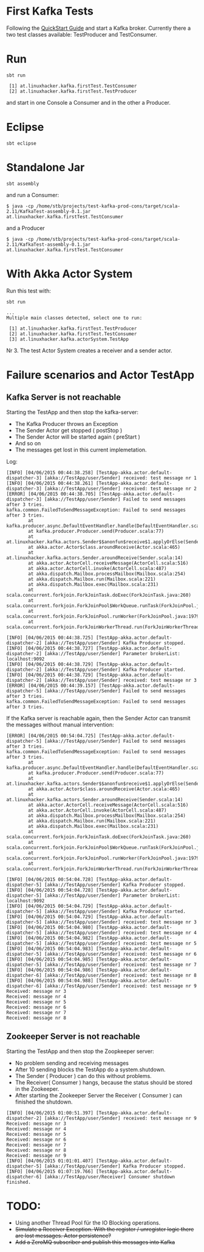 # First Kafka Tests

Following the [QuickStart Guide](http://kafka.apache.org/documentation.html#quickstart) and start a Kafka broker. Currently there a two test classes available: TestProducer and TestConsumer.

# Run

```
sbt run

 [1] at.linuxhacker.kafka.firstTest.TestConsumer
 [2] at.linuxhacker.kafka.firstTest.TestProducer
```

and start in one Console a Consumer and in the other a Producer.

# Eclipse

```
sbt eclipse
```

# Standalone Jar

```
sbt assembly
```

and run a Consumer:

```
$ java -cp /home/stb/projects/test-kafka-prod-cons/target/scala-2.11/KafkaTest-assembly-0.1.jar at.linuxhacker.kafka.firstTest.TestConsumer
```

and a Producer

```
$ java -cp /home/stb/projects/test-kafka-prod-cons/target/scala-2.11/KafkaTest-assembly-0.1.jar at.linuxhacker.kafka.firstTest.TestConsumer
```

# With Akka Actor System

Run this test with:

```
sbt run

...
Multiple main classes detected, select one to run:

 [1] at.linuxhacker.kafka.firstTest.TestProducer
 [2] at.linuxhacker.kafka.firstTest.TestConsumer
 [3] at.linuxhacker.kafka.actorSystem.TestApp

```

Nr 3. The test Actor System creates a receiver and a sender actor. 

# Failure scenarios and Actor TestApp

## Kafka Server is not reachable

Starting the TestApp and then stop the kafka-server:

* The Kafka Producer throws an Exception
* The Sender Actor get stopped ( postStop )
* The Sender Actor will be started again ( preStart )
* And so on
* The messages get lost in this current implemetation.

Log:

```
[INFO] [04/06/2015 00:44:38.258] [TestApp-akka.actor.default-dispatcher-3] [akka://TestApp/user/Sender] received: test message nr 1
[INFO] [04/06/2015 00:44:38.261] [TestApp-akka.actor.default-dispatcher-3] [akka://TestApp/user/Sender] received: test message nr 2
[ERROR] [04/06/2015 00:44:38.705] [TestApp-akka.actor.default-dispatcher-3] [akka://TestApp/user/Sender] Failed to send messages after 3 tries.
kafka.common.FailedToSendMessageException: Failed to send messages after 3 tries.
        at kafka.producer.async.DefaultEventHandler.handle(DefaultEventHandler.scala:90)
        at kafka.producer.Producer.send(Producer.scala:77)
        at at.linuxhacker.kafka.actors.Sender$$anonfun$receive$1.applyOrElse(Sender.scala:38)
        at akka.actor.Actor$class.aroundReceive(Actor.scala:465)
        at at.linuxhacker.kafka.actors.Sender.aroundReceive(Sender.scala:14)
        at akka.actor.ActorCell.receiveMessage(ActorCell.scala:516)
        at akka.actor.ActorCell.invoke(ActorCell.scala:487)
        at akka.dispatch.Mailbox.processMailbox(Mailbox.scala:254)
        at akka.dispatch.Mailbox.run(Mailbox.scala:221)
        at akka.dispatch.Mailbox.exec(Mailbox.scala:231)
        at scala.concurrent.forkjoin.ForkJoinTask.doExec(ForkJoinTask.java:260)
        at scala.concurrent.forkjoin.ForkJoinPool$WorkQueue.runTask(ForkJoinPool.java:1339)
        at scala.concurrent.forkjoin.ForkJoinPool.runWorker(ForkJoinPool.java:1979)
        at scala.concurrent.forkjoin.ForkJoinWorkerThread.run(ForkJoinWorkerThread.java:107)

[INFO] [04/06/2015 00:44:38.725] [TestApp-akka.actor.default-dispatcher-2] [akka://TestApp/user/Sender] Kafka Producer stopped.
[INFO] [04/06/2015 00:44:38.727] [TestApp-akka.actor.default-dispatcher-2] [akka://TestApp/user/Sender] Parameter brokerList: localhost:9092
[INFO] [04/06/2015 00:44:38.729] [TestApp-akka.actor.default-dispatcher-2] [akka://TestApp/user/Sender] Kafka Producer started.
[INFO] [04/06/2015 00:44:38.729] [TestApp-akka.actor.default-dispatcher-2] [akka://TestApp/user/Sender] received: test message nr 3
[ERROR] [04/06/2015 00:44:39.157] [TestApp-akka.actor.default-dispatcher-5] [akka://TestApp/user/Sender] Failed to send messages after 3 tries.
kafka.common.FailedToSendMessageException: Failed to send messages after 3 tries.
```

If the Kafka server is reachable again, then the Sender Actor can transmit the messages without manual intervention:

```
[ERROR] [04/06/2015 00:54:04.725] [TestApp-akka.actor.default-dispatcher-5] [akka://TestApp/user/Sender] Failed to send messages after 3 tries.
kafka.common.FailedToSendMessageException: Failed to send messages after 3 tries.
        at kafka.producer.async.DefaultEventHandler.handle(DefaultEventHandler.scala:90)
        at kafka.producer.Producer.send(Producer.scala:77)
        at at.linuxhacker.kafka.actors.Sender$$anonfun$receive$1.applyOrElse(Sender.scala:38)
        at akka.actor.Actor$class.aroundReceive(Actor.scala:465)
        at at.linuxhacker.kafka.actors.Sender.aroundReceive(Sender.scala:14)
        at akka.actor.ActorCell.receiveMessage(ActorCell.scala:516)
        at akka.actor.ActorCell.invoke(ActorCell.scala:487)
        at akka.dispatch.Mailbox.processMailbox(Mailbox.scala:254)
        at akka.dispatch.Mailbox.run(Mailbox.scala:221)
        at akka.dispatch.Mailbox.exec(Mailbox.scala:231)
        at scala.concurrent.forkjoin.ForkJoinTask.doExec(ForkJoinTask.java:260)
        at scala.concurrent.forkjoin.ForkJoinPool$WorkQueue.runTask(ForkJoinPool.java:1339)
        at scala.concurrent.forkjoin.ForkJoinPool.runWorker(ForkJoinPool.java:1979)
        at scala.concurrent.forkjoin.ForkJoinWorkerThread.run(ForkJoinWorkerThread.java:107)

[INFO] [04/06/2015 00:54:04.728] [TestApp-akka.actor.default-dispatcher-5] [akka://TestApp/user/Sender] Kafka Producer stopped.
[INFO] [04/06/2015 00:54:04.728] [TestApp-akka.actor.default-dispatcher-5] [akka://TestApp/user/Sender] Parameter brokerList: localhost:9092
[INFO] [04/06/2015 00:54:04.729] [TestApp-akka.actor.default-dispatcher-5] [akka://TestApp/user/Sender] Kafka Producer started.
[INFO] [04/06/2015 00:54:04.729] [TestApp-akka.actor.default-dispatcher-5] [akka://TestApp/user/Sender] received: test message nr 3
[INFO] [04/06/2015 00:54:04.980] [TestApp-akka.actor.default-dispatcher-5] [akka://TestApp/user/Sender] received: test message nr 4
[INFO] [04/06/2015 00:54:04.982] [TestApp-akka.actor.default-dispatcher-5] [akka://TestApp/user/Sender] received: test message nr 5
[INFO] [04/06/2015 00:54:04.983] [TestApp-akka.actor.default-dispatcher-5] [akka://TestApp/user/Sender] received: test message nr 6
[INFO] [04/06/2015 00:54:04.985] [TestApp-akka.actor.default-dispatcher-5] [akka://TestApp/user/Sender] received: test message nr 7
[INFO] [04/06/2015 00:54:04.986] [TestApp-akka.actor.default-dispatcher-6] [akka://TestApp/user/Sender] received: test message nr 8
[INFO] [04/06/2015 00:54:04.988] [TestApp-akka.actor.default-dispatcher-6] [akka://TestApp/user/Sender] received: test message nr 9
Received: message nr 3
Received: message nr 4
Received: message nr 5
Received: message nr 6
Received: message nr 7
Received: message nr 8
```

## Zookeeper Server is not reachable

Starting the TestApp and then stop the Zoopkeeper server:

* No problem sending and receiving messages
* After 10 sending blocks the TestApp do a system.shutdown. 
* The Sender ( Producer ) can do this without problems. 
* The Receiver( Consumer ) hangs, because the status should be stored in the Zookeeper. 
* After starting the Zookeeper Server the Receiver ( Consumer ) can finished the shutdown.

```
[INFO] [04/06/2015 01:00:51.397] [TestApp-akka.actor.default-dispatcher-2] [akka://TestApp/user/Sender] received: test message nr 9
Received: message nr 3
Received: message nr 4
Received: message nr 5
Received: message nr 6
Received: message nr 7
Received: message nr 8
Received: message nr 9
[INFO] [04/06/2015 01:01:01.407] [TestApp-akka.actor.default-dispatcher-5] [akka://TestApp/user/Sender] Kafka Producer stopped.
[INFO] [04/06/2015 01:07:19.766] [TestApp-akka.actor.default-dispatcher-6] [akka://TestApp/user/Receiver] Consumer shutdown finished.
```

# TODO:

* Using another Thread Pool für the IO Blocking operations.
* <s>Simulate a Receiver Exception. With the register / unregister logic there are lost messages. Actor persistence?</s>
* <s>Add a ZeroMQ subscriber and publish this messages into Kafka</s>
